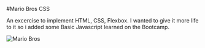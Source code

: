 #Mario Bros CSS

An excercise  to implement HTML, CSS, Flexbox. 
I wanted to give it more life to it so i added some Basic Javascript learned on the Bootcamp.

![Mario Bros](http://prntscr.com/l3aqvs)